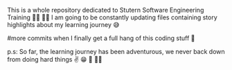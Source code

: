 This is a whole repository dedicated to Stutern Software Engineering Training :woman_technologist: :woman_technologist:
I am going to be constantly updating files containing story highlights about my learning journey :sweat_smile:

#more commits when I finally get a full hang of this coding stuff :rofl:

p.s: So far, the learning journey has been adventurous, we never back down from doing hard things :v: :grin: :muscle: :woman_technologist:
